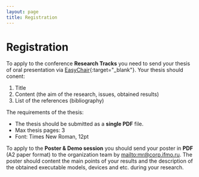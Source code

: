 ```yaml
---
layout: page
title: Registration
---
```

# Registration

To apply to the conference **Research Tracks** you need to send your thesis of oral presentation via [EasyChair](https://easychair.org/conferences/?conf=micsecs2018){:target="_blank"}. Your thesis should conent:

1. Title
2. Content (the aim of the research, issues, obtained results)
3. List of the references (bibliography)

The requirements of the thesis:

* The thesis should be submitted as a **single PDF** file.
* Max thesis pages: 3
* Font: Times New Roman, 12pt


To apply to the **Poster & Demo session** you should send your poster in **PDF** (A2 paper format) to the organization team by <mailto:mr@corp.ifmo.ru>. The poster should content the main points of your results and the description of the obtained executable models, devices and etc. during your research.